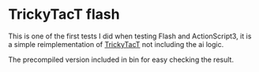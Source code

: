 # TrickyTacT flash

This is one of the first tests I did when testing Flash and ActionScript3, it is a simple reimplementation of [TrickyTacT](https://github.com/aaronps/TrickyTacT) not including the ai logic.

The precompiled version included in bin for easy checking the result.